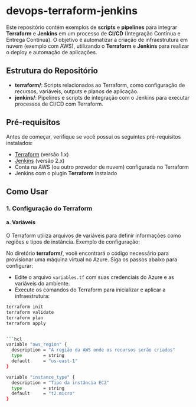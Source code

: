 # devops-terraform-jenkins

Este repositório contém exemplos de **scripts** e **pipelines** para integrar **Terraform** e **Jenkins** em um processo de **CI/CD** (Integração Contínua e Entrega Contínua). O objetivo é automatizar a criação de infraestrutura em nuvem (exemplo com AWS), utilizando o **Terraform** e **Jenkins** para realizar o deploy e automação de aplicações.

## Estrutura do Repositório

- **terraform/**: Scripts relacionados ao Terraform, como configuração de recursos, variáveis, outputs e planos de aplicação.
- **jenkins/**: Pipelines e scripts de integração com o Jenkins para executar processos de CI/CD com Terraform.

## Pré-requisitos

Antes de começar, verifique se você possui os seguintes pré-requisitos instalados:

- [Terraform](https://www.terraform.io/downloads) (versão 1.x)
- [Jenkins](https://www.jenkins.io/download/) (versão 2.x)
- Conta na AWS (ou outro provedor de nuvem) configurada no Terraform
- Jenkins com o plugin **Terraform** instalado

## Como Usar

### 1. Configuração do Terraform

#### a. Variáveis
O Terraform utiliza arquivos de variáveis para definir informações como regiões e tipos de instância. Exemplo de configuração:

No diretório **terraform/**, você encontrará o código necessário para provisionar uma máquina virtual no Azure. Siga os passos abaixo para configurar:

- Edite o arquivo `variables.tf` com suas credenciais do Azure e as variáveis do ambiente.
- Execute os comandos do Terraform para inicializar e aplicar a infraestrutura:

```bash
terraform init
terraform validate
terraform plan
terraform apply


```hcl
variable "aws_region" {
  description = "A região da AWS onde os recursos serão criados"
  type        = string
  default     = "us-east-1"
}

variable "instance_type" {
  description = "Tipo da instância EC2"
  type        = string
  default     = "t2.micro"
}

